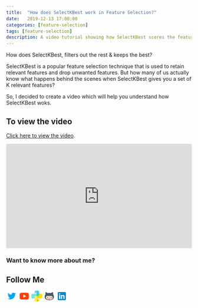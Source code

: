 ```yaml
---
title:  "How does SelectKBest work in Feature Selection?"
date:   2019-12-13 17:00:00
categories: [feature-selection]
tags: [feature-selection]
description: A video tutorial showing how SelectKBest scores the features against the target variable using a function (in this case f_regression but could be others) & then retains the most significant features. In this video, I'll explain how SelectKBest works from scratch.
---
```


How does SelectKBest, filters out the rest & keeps the best?

SelectKBest is a popular feature selection technique that is used to retain relevant features and drop unwanted features. But how many of us actually know what happens behind the scenes when SelectKBest gives you a set of K relevant features?

So, I decided to create a video which will help you understand how SelectKBest woks.

## To view the video

<p> <a href="https://www.youtube.com/watch?v=UW9U0bYJ-Ys">Click here to view the video</a>.</p>

<div style="position: relative; padding-bottom: 56.25%; height: 0; overflow: hidden;">
  <iframe src="https://www.youtube.com/embed/UW9U0bYJ-Ys" style="position: absolute; top: 0; left: 0; width: 100%; height: 100%; border:0;" allowfullscreen title="YouTube Video"></iframe>
</div>

### Want to know more about me?
## Follow Me
<a href="https://twitter.com/_bhaveshbhatt" target="_blank"><img class="ai-subscribed-social-icon" src="/assets/images/tw.png" width="30"></a>
<a href="https://www.youtube.com/bhaveshbhatt8791/" target="_blank"><img class="ai-subscribed-social-icon" src="/assets/images/ytb.png" width="30"></a>
<a href="https://www.youtube.com/PythonTricks/" target="_blank"><img class="ai-subscribed-social-icon" src="/assets/images/python_logo.png" width="30"></a>
<a href="https://github.com/bhattbhavesh91" target="_blank"><img class="ai-subscribed-social-icon" src="/assets/images/gthb.png" width="30"></a>
<a href="https://www.linkedin.com/in/bhattbhavesh91/" target="_blank"><img class="ai-subscribed-social-icon" src="/assets/images/lnkdn.png" width="30"></a>
